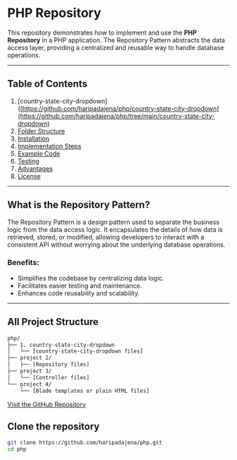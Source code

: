 # PHP Repository

This repository demonstrates how to implement and use the **PHP Repository** in a PHP application. The Repository Pattern abstracts the data access layer, providing a centralized and reusable way to handle database operations.

---

## Table of Contents

1. [country-state-city-dropdown]([https://github.com/haripadajena/php/country-state-city-dropdown](https://github.com/haripadajena/php/tree/main/country-state-city-dropdown)
2. [Folder Structure](#folder-structure)
3. [Installation](#installation)
4. [Implementation Steps](#implementation-steps)
5. [Example Code](#example-code)
6. [Testing](#testing)
7. [Advantages](#advantages)
8. [License](#license)

---

## What is the Repository Pattern?

The Repository Pattern is a design pattern used to separate the business logic from the data access logic. It encapsulates the details of how data is retrieved, stored, or modified, allowing developers to interact with a consistent API without worrying about the underlying database operations.

### Benefits:
- Simplifies the codebase by centralizing data logic.
- Facilitates easier testing and maintenance.
- Enhances code reusability and scalability.

---

## All Project Structure
```bash
php/
├── 1. country-state-city-dropdown 
│   └── [country-state-city-dropdown files]
├── project 2/
│   ├── [Repository files]
├── project 3/
│   └── [Controller files]
└── project 4/
    └── [Blade templates or plain HTML files]

```
[Visit the GitHub Repository](https://github.com/yourusername/yourrepository)


## Clone the repository

   ```bash
   git clone https://github.com/haripadajena/php.git
   cd php

```


